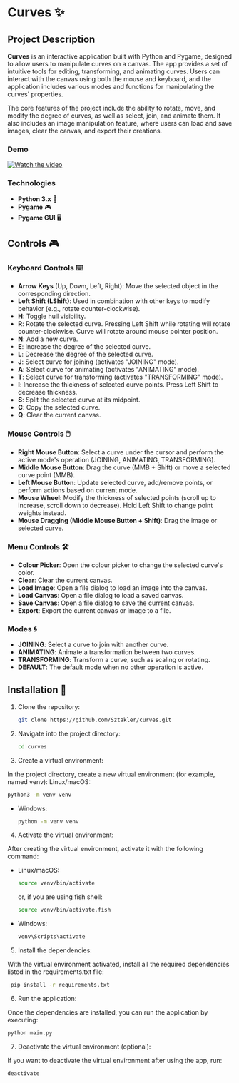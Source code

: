 # Curves ✨

## Project Description

**Curves** is an interactive application built with Python and Pygame, designed to allow users to manipulate curves on a canvas. The app provides a set of intuitive tools for editing, transforming, and animating curves. Users can interact with the canvas using both the mouse and keyboard, and the application includes various modes and functions for manipulating the curves' properties.

The core features of the project include the ability to rotate, move, and modify the degree of curves, as well as select, join, and animate them. It also includes an image manipulation feature, where users can load and save images, clear the canvas, and export their creations.

### Demo

[![Watch the video](https://img.youtube.com/vi/SX56dVMweu4/0.jpg)](https://www.youtube.com/watch?v=SX56dVMweu4)

### Technologies
- **Python 3.x** 🐍
- **Pygame** 🎮
- **Pygame GUI** 🖥️

## Controls 🎮

### Keyboard Controls ⌨️
- **Arrow Keys** (Up, Down, Left, Right): Move the selected object in the corresponding direction.
- **Left Shift (LShift)**: Used in combination with other keys to modify behavior (e.g., rotate counter-clockwise).
- **H**: Toggle hull visibility.
- **R**: Rotate the selected curve. Pressing Left Shift while rotating will rotate counter-clockwise. Curve will rotate around mouse pointer position.
- **N**: Add a new curve.
- **E**: Increase the degree of the selected curve.
- **L**: Decrease the degree of the selected curve.
- **J**: Select curve for joining (activates "JOINING" mode).
- **A**: Select curve for animating (activates "ANIMATING" mode).
- **T**: Select curve for transforming (activates "TRANSFORMING" mode).
- **I**: Increase the thickness of selected curve points. Press Left Shift to decrease thickness.
- **S**: Split the selected curve at its midpoint.
- **C**: Copy the selected curve.
- **Q**: Clear the current canvas.

### Mouse Controls 🖱️
- **Right Mouse Button**: Select a curve under the cursor and perform the active mode's operation (JOINING, ANIMATING, TRANSFORMING).
- **Middle Mouse Button**: Drag the curve (MMB + Shift) or move a selected curve point (MMB).
- **Left Mouse Button**: Update selected curve, add/remove points, or perform actions based on current mode.
- **Mouse Wheel**: Modify the thickness of selected points (scroll up to increase, scroll down to decrease). Hold Left Shift to change point weights instead.
- **Mouse Dragging (Middle Mouse Button + Shift)**: Drag the image or selected curve.

### Menu Controls 🛠️
- **Colour Picker**: Open the colour picker to change the selected curve's color.
- **Clear**: Clear the current canvas.
- **Load Image**: Open a file dialog to load an image into the canvas.
- **Load Canvas**: Open a file dialog to load a saved canvas.
- **Save Canvas**: Open a file dialog to save the current canvas.
- **Export**: Export the current canvas or image to a file.

### Modes 🌀
- **JOINING**: Select a curve to join with another curve.
- **ANIMATING**: Animate a transformation between two curves.
- **TRANSFORMING**: Transform a curve, such as scaling or rotating.
- **DEFAULT**: The default mode when no other operation is active.

## Installation 🚀

1. Clone the repository:
   ```bash
   git clone https://github.com/Sztakler/curves.git
   ```
   
2. Navigate into the project directory:
   ```bash
   cd curves
   ```

3. Create a virtual environment:

In the project directory, create a new virtual environment (for example, named venv): Linux/macOS:
   ```bash
   python3 -m venv venv
   ```

- Windows:
   ```bash
   python -m venv venv
   ```

4. Activate the virtual environment:

After creating the virtual environment, activate it with the following command:

- Linux/macOS:
   ```bash
   source venv/bin/activate
   ```
   
   or, if you are using fish shell:
   ```bash
   source venv/bin/activate.fish
   ```
  

- Windows:
   ```bash
   venv\Scripts\activate
   ```

5. Install the dependencies:

With the virtual environment activated, install all the required dependencies listed in the requirements.txt file:
 ```bash
  pip install -r requirements.txt
  ```
6. Run the application:

Once the dependencies are installed, you can run the application by executing:
  ```bash
  python main.py
  ```

7. Deactivate the virtual environment (optional):

If you want to deactivate the virtual environment after using the app, run:
  ```bash
  deactivate
  ```
